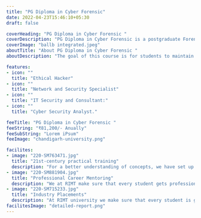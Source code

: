 ```yaml
---
title: "PG Diploma in Cyber Forensic"
date: 2022-04-23T15:46:10+05:30
draft: false

coverHeading: "PG Diploma in Cyber Forensic "
coverDescription: "PG Diploma in Cyber Forensic is a postgraduate Forensic Science program. The goal of this course is for students to maintain a proper level of mindfulness, learning, and aptitude in order to reduce the occurrence and severity of data security incidents."
coverImage: "ballb integrated.jpeg"
aboutTitle: "About PG Diploma in Cyber Forensic "
aboutDescription: "The goal of this course is for students to maintain a proper level of mindfulness, learning, and aptitude in order to limit the occurrence and severity of data security incidents. The Cyber Forensics and Information Security programme brings together the worlds of innovation, business, hierarchy, and law. Understudies learn how to recognise, react to, and avoid interruptions in the classroom. They also master bigger ideas like dependable resource use, risk management, and data technology integration with the organisation. To provide honesty, confidentiality, and accessibility, the course protects the data and data frameworks against unauthorised access, use, exposure, disturbance, change, or demolition."

features:
- icon: ""
  title: "Ethical Hacker"
- icon: ""
  title: "Network and Security Specialist"
- icon: ""
  title: "IT Security and Consultant:"
- icon: ""
  title: "Cyber Security Analyst."

feeTitle: "PG Diploma in Cyber Forensic "
feeString: "₹81,200/- Anually"
feeSubString: "Lorem iPsum"
feeImage: "chandigarh-university.png"

facilites:
- image: "220-SM763471.jpg"
  title: "21st-century practical training"
  description: "For a better understanding of concepts, we have set up advanced 21st-century tools equipped with advanced training methods so that students can learn every concept practically in a better way."
- image: "220-SM881904.jpg"
  title: "Professional Career Mentoring"
  description: "We at RIMT make sure that every student gets professional career mentoring from the industry experts to set career targets & for this we have created a career & placement cell too."
- image: "220-SM715233.jpg"
  title: "Industry Placements"
  description: "At RIMT university we make sure that every student is getting placed, each year more than 500 companies visit the campus of RIMT to hire our brightest of the talents"
facilitesImage: "detailed-report.png"
---
```


